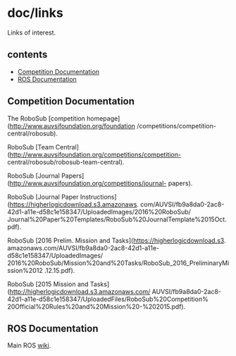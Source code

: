 doc/links
=========

Links of interest.

contents
--------
* [Competition Documentation](#Competition-Documentation)
* [ROS Documentation](#ROS-Documentation)


Competition Documentation
-------------------------

The RoboSub [competition homepage](http://www.auvsifoundation.org/foundation
/competitions/competition-central/robosub).

RoboSub [Team Central](http://www.auvsifoundation.org/competitions/competition-
central/robosub/robosub-team-central).

RoboSub [Journal Papers](http://www.auvsifoundation.org/competitions/journal-
papers).

RoboSub [Journal Paper Instructions](https://higherlogicdownload.s3.amazonaws.
com/AUVSI/fb9a8da0-2ac8-42d1-a11e-d58c1e158347/UploadedImages/2016%20RoboSub/
Journal%20Paper%20Templates/RoboSub%20JournalTemplate%2015Oct.pdf).

RoboSub [2016 Prelim. Mission and Tasks](https://higherlogicdownload.s3.
amazonaws.com/AUVSI/fb9a8da0-2ac8-42d1-a11e-d58c1e158347/UploadedImages/
2016%20RoboSub/Mission%20and%20Tasks/RoboSub_2016_PreliminaryMission%2012
.12.15.pdf).

RoboSub [2015 Mission and Tasks](http://higherlogicdownload.s3.amazonaws.com/
AUVSI/fb9a8da0-2ac8-42d1-a11e-d58c1e158347/UploadedFiles/RoboSub%20Competition%
20Official%20Rules%20and%20Mission%20-%202015.pdf).

ROS Documentation
-----------------

Main ROS [wiki](http://wiki.ros.org/).

